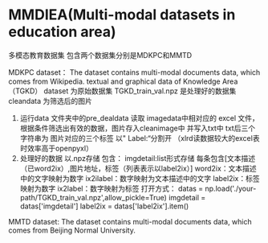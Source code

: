 # MMDIEA(Multi-modal datasets in education area)
多模态教育数据集 包含两个数据集分别是MDKPC和MMTD

MDKPC dataset：
The dataset contains multi-modal documents data, which comes from Wikipedia. 
textual and graphical data of Knowledge Area（TGKD） dataset 为原始数据集
TGKD_train_val.npz 是处理好的数据集
cleandata 为筛选后的图片

1. 运行data 文件夹中的pre_dealdata
	读取 imagedata中相对应的 excel 文件，根据条件筛选出有效的数据，图片存入cleanimage中 并写入txt中 txt后三个字符串为 图片对应的三个标签 以" Label:“分割开
（xlrd读数据较大的excel表时效率高于openpyxl）
2. 处理好的数据 以.npz存储 包含：
	imgdetail:list形式存储 每条包含[文本描述（已word2ix）,图片地址，标签（列表表示以label2ix）]
	word2ix：文本描述中的文字映射为数字
	ix2ilabel：数字映射为文本描述中的文字
	label2ix：标签映射为数字
	ix2label：数字映射为标签
	打开方式：
	datas = np.load('./your-path/TGKD_train_val.npz',allow_pickle=True)
	imgdetail = datas['imgdetail']
	label2ix = datas['label2ix'].item()
  
MMTD dataset:
The dataset contains multi-modal documents data, which comes from Beijing Normal University. 
